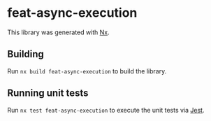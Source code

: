 # feat-async-execution

This library was generated with [Nx](https://nx.dev).

## Building

Run `nx build feat-async-execution` to build the library.

## Running unit tests

Run `nx test feat-async-execution` to execute the unit tests via [Jest](https://jestjs.io).
